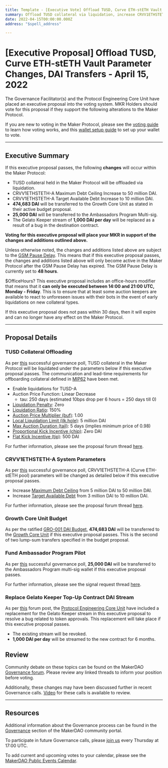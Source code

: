 ```yaml
---
title: Template - [Executive Vote] Offload TUSD, Curve ETH-stETH Vault Parameter Changes, DAI Transfers - April 15, 2022
summary: Offload TUSD collateral via liquidation, increase CRVV1ETHSTETH-A Maximum Debt Ceiling and Target Available Debt, DAI Transfers to GRO-001, Ambassadors Program, Gelato Keepers.
date: 2022-04-15T00:00:00.000Z
address: "$spell_address"

---
```

# [Executive Proposal] Offload TUSD, Curve ETH-stETH Vault Parameter Changes, DAI Transfers - April 15, 2022

The Governance Facilitator(s) and the Protocol Engineering Core Unit have placed an executive proposal into the voting system. MKR Holders should vote for this proposal if they support the following alterations to the Maker Protocol.

If you are new to voting in the Maker Protocol, please see the [voting guide](https://community-development.makerdao.com/en/learn/governance/how-voting-works/) to learn how voting works, and this [wallet setup guide](https://community-development.makerdao.com/en/learn/governance/voting-setup/) to set up your wallet to vote.

---

## Executive Summary

If this executive proposal passes, the following **changes** will occur within the Maker Protocol:
- TUSD collateral held in the Maker Protocol will be offloaded via liquidation.
- CRVV1ETHSTETH-A Maximum Debt Ceiling Increase to 50 million DAI.
- CRVV1ETHSTETH-A Target Available Debt Increase to 10 million DAI.
- **474,683 DAI** will be transferred to the Growth Core Unit as stated in their active budget proposal.
- **25,000 DAI** will be transferred to the Ambassadors Program Multi-sig.
- The Gelato Keeper stream of **1,000 DAI per day** will be replaced as a result of a bug in the destination contract.

**Voting for this executive proposal will place your MKR in support of the changes and additions outlined above.**

Unless otherwise noted, the changes and additions listed above are subject to the [GSM Pause Delay](https://manual.makerdao.com/parameter-index/core/param-gsm-pause-delay). This means that if this executive proposal passes, the changes and additions listed above will only become active in the Maker Protocol after the GSM Pause Delay has expired. The GSM Pause Delay is currently set to **48 hours**.

$OfficeHours? This executive proposal includes an office-hours modifier that means that it **can only be executed between 14:00 and 21:00 UTC, Monday - Friday**. This is to ensure that at least some auction keepers are available to react to unforeseen issues with their bots in the event of early liquidations on new collateral types.

If this executive proposal does not pass within 30 days, then it will expire and can no longer have any effect on the Maker Protocol.

---

## Proposal Details

### TUSD Collateral Offloading

As per [this](https://vote.makerdao.com/polling/QmVkRdjg#poll-detail) successful governance poll, TUSD collateral in the Maker Protocol will be liquidated under the parameters below if this executive proposal passes. The communication and lead-time requirements for offboarding collateral defined in [MIP62](https://mips.makerdao.com/mips/details/MIP62) have been met. 

* Enable liquidations for TUSD-A
* Auction Price Function: Linear Decrease
	* tau: 250 days (estimated 10bps drop per 6 hours = 250 days till 0)
* [Liquidation Penalty](https://manual.makerdao.com/parameter-index/vault-risk/param-liquidation-penalty): Zero
* [Liquidation Ratio](https://manual.makerdao.com/parameter-index/vault-risk/param-liquidation-ratio): 150%
* [Auction Price Multiplier (buf)](https://manual.makerdao.com/parameter-index/collateral-auction/param-auction-price-multiplier): 1.00
* [Local Liquidation Limit (ilk.hole)](https://manual.makerdao.com/parameter-index/collateral-auction/param-local-liquidation-limit): 5 million DAI
* [Max Auction Duration (tail)](https://manual.makerdao.com/parameter-index/collateral-auction/param-max-auction-duration): 5 days (implies minimum price of 0.98)
* [Proportional Kick Incentive (chip)](https://manual.makerdao.com/parameter-index/collateral-auction/param-proportional-kick-incentive): Zero DAI
* [Flat Kick Incentive (tip)](https://manual.makerdao.com/parameter-index/collateral-auction/param-flat-kick-incentive): 500 DAI

For further information, please see the proposal forum thread [here](https://forum.makerdao.com/t/proposed-parameters-for-offboarding-tusd-a/13506).

### CRVV1ETHSTETH-A System Parameters

As per [this](https://vote.makerdao.com/polling/QmeTfgKP#poll-detail) successful governance poll, CRVV1ETHSTETH-A (Curve ETH-stETH pool) parameters will be changed as detailed below if this executive proposal passes.
* Increase [Maximum Debt Ceiling](https://manual.makerdao.com/module-index/module-dciam#maximum-debt-ceiling-line) from 5 million DAI to 50 million DAI.
* Increase [Target Available Debt](https://manual.makerdao.com/module-index/module-dciam#target-available-debt-gap) from 3 million DAI to 10 million DAI.

For further information, please see the proposal forum thread [here](https://forum.makerdao.com/t/immediate-short-term-parameter-changes-proposal-for-crvv1ethsteth-a-dc-and-gap-increase/14476).

### Growth Core Unit Budget

As per the ratified [GRO-001 DAI Budget](https://mips.makerdao.com/mips/details/MIP40c3SP37#budget-implementation), **474,683 DAI** will be transferred to the [Growth Core Unit](https://mips.makerdao.com/mips/details/MIP39c2SP4) if this executive proposal passes. This is the second of two lump-sum transfers specified in the budget proposal.

### Fund Ambassador Program Pilot

As per [this](https://vote.makerdao.com/polling/QmPpQ49p#poll-detail) successful governance poll, **25,000 DAI** will be transferred to the Ambassadors Program multi-sig wallet if this executive proposal passes. 

For further information, please see the signal request thread [here](https://forum.makerdao.com/t/signal-request-fund-ambassadors-program-pilot/13199).

### Replace Gelato Keeper Top-Up Contract DAI Stream

As per [this](https://forum.makerdao.com/t/update-to-the-gelato-keeper-network-top-up-contract/14524) forum post, the [Protocol Engineering Core Unit](https://mips.makerdao.com/mips/details/MIP39c2SP7) have included a replacement for the Gelato Keeper stream in this executive proposal to resolve a bug related to token approvals. This replacement will take place if this executive proposal passes.
* The existing stream will be revoked.
* **1,000 DAI per day** will be streamed to the new contract for 6 months.

## Review

Community debate on these topics can be found on the MakerDAO [Governance forum](https://forum.makerdao.com/). Please review any linked threads to inform your position before voting.

Additionally, these changes may have been discussed further in recent Governance calls. [Video](https://www.youtube.com/playlist?list=PLLzkWCj8ywWNq5-90-Id6VPSsrk4OWVan) for these calls is available to review.

---

## Resources

Additional information about the Governance process can be found in the [Governance](https://community-development.makerdao.com/en/learn/governance) section of the MakerDAO community portal.

To participate in future Governance calls, please [join us](https://github.com/makerdao/community/tree/master/governance/governance-and-risk-meetings) every Thursday at 17:00 UTC.

To add current and upcoming votes to your calendar, please see the [MakerDAO Public Events Calendar](https://calendar.google.com/calendar/embed?src=makerdao.com_3efhm2ghipksegl009ktniomdk%40group.calendar.google.com&ctz=UTC&mode=week&showCalendars=0&showPrint=0).
